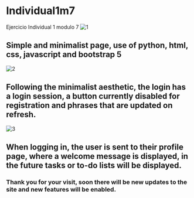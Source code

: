# Individual1m7
Ejercicio Individual 1 modulo 7
![1](https://github.com/ncalderonh/Individual1m7/assets/129394494/61a475d5-cad2-4272-aa0f-9bde6d3cc18b)
## Simple and minimalist page, use of python, html, css, javascript and bootstrap 5

![2](https://github.com/ncalderonh/Individual1m7/assets/129394494/d4bd6c2d-3e53-41ce-9969-ec8b1f7530cb)
## Following the minimalist aesthetic, the login has a login session, a button currently disabled for registration and phrases that are updated on refresh.

![3](https://github.com/ncalderonh/Individual1m7/assets/129394494/2d7fe1fb-32b9-4a20-8b00-16d3812d42f5)
## When logging in, the user is sent to their profile page, where a welcome message is displayed, in the future tasks or to-do lists will be displayed.

### Thank you for your visit, soon there will be new updates to the site and new features will be enabled.
